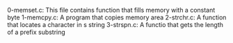 0-memset.c: This file contains function that fills memory with a constant byte
1-memcpy.c: A program that copies memory area
2-strchr.c: A function that locates a character in s string
3-strspn.c: A functio that gets the length of a prefix substring
